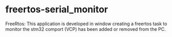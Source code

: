 # freertos-serial_monitor
FreeRtos: This application is developed in window creating a freertos task to monitor the stm32 comport (VCP) has been added or removed from the PC.
